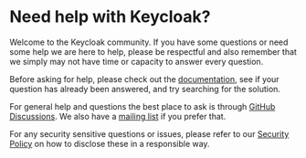 # Need help with Keycloak?

Welcome to the Keycloak community. If you have some questions or need some help we are here to help, please be respectful and also remember that we simply may not have time or capacity to answer every question.

Before asking for help, please check out the [documentation](https://www.keycloak.org/documentation), see if your question has already been answered, and try searching for the solution.

For general help and questions the best place to ask is through [GitHub Discussions](https://github.com/keycloak/keycloak/discussions/categories/q-a). We also have a [mailing list](https://groups.google.com/forum/#!forum/keycloak-user) if you prefer that.

For any security sensitive questions or issues, please refer to our [Security Policy](https://github.com/keycloak/keycloak/security/policy) on how to disclose these in a responsible way.
